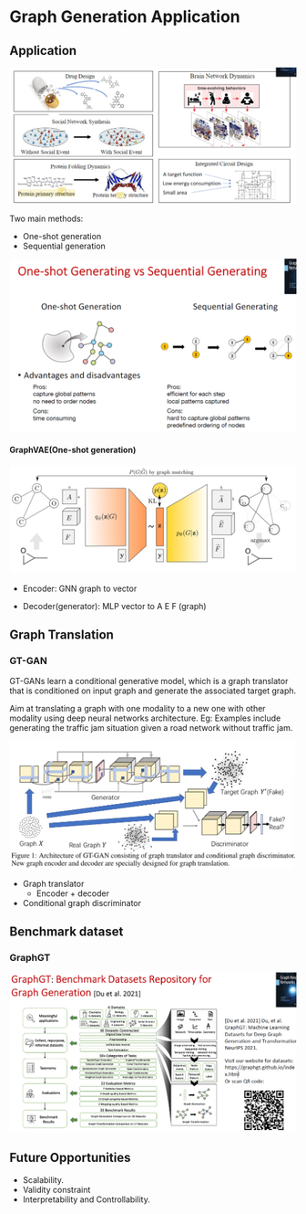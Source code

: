 # Graph Generation Application
## Application
![image-20220920110245376](assets/image-20220920110245376.png)

Two main methods: 

* One-shot generation
* Sequential generation

<img src="assets/image-20220920110406463.png" alt="image-20220920110406463" style="zoom: 67%;" />

#### GraphVAE(One-shot generation)

<img src="assets/image-20220920110449985.png" alt="image-20220920110449985" style="zoom: 67%;" />

* Encoder: GNN graph to vector 

* Decoder(generator): MLP vector to A E F (graph)

## Graph Translation

### GT-GAN

GT-GANs learn a conditional generative model, which is a graph translator that is conditioned on input graph and generate the associated target graph.

Aim at translating a graph with one modality to a new one with other modality using deep neural networks architecture. Eg: Examples include generating the traffic jam situation given a road network without traffic jam.

![image-20220920110716974](assets/image-20220920110716974.png)

* Graph translator
  * Encoder + decoder 
* Conditional graph discriminator

## Benchmark dataset

### GraphGT

![image-20220920112505346](assets/image-20220920112505346.png)

## Future Opportunities

* Scalability.
* Validity constraint
* Interpretability and Controllability.